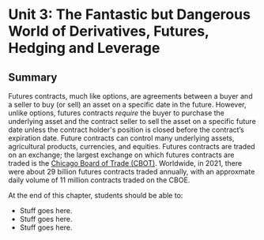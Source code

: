 # Unit 3: The Fantastic but Dangerous World of Derivatives, Futures, Hedging and Leverage

## Summary



Futures contracts, much like options, are agreements between a buyer and a seller to buy (or sell) an asset on a specific date in the future. However, unlike options, futures contracts _require_ the buyer to purchase the underlying asset and the contract seller to sell the asset on a specific future date unless the contract holder's position is closed before the contract’s expiration date. Future contracts can control many underlying assets, agricultural products, currencies, and equities.
Futures contracts are traded on an exchange; the largest exchange on which futures contracts are traded is the [Chicago Board of Trade (CBOT)](https://www.cmegroup.com). Worldwide, in 2021, there were about 29 billion futures contracts traded annually, with an approxmate daily volume of 11 million contracts traded on the CBOE. 

At the end of this chapter, students should be able to:
* Stuff goes here.
* Stuff goes here.
* Stuff goes here.





